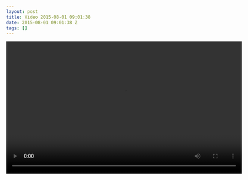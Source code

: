 ```yaml
---
layout: post
title: Video 2015-08-01 09:01:38
date: 2015-08-01 09:01:38 Z
tags: []
---
```

<video width="640" height="360" autoplay="autoplay" controls="controls"><source src="/media/2015/08/125583764874.mp4" type="video/mp4"></video>

